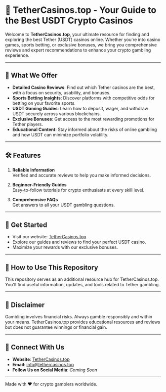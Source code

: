 # 🎲 TetherCasinos.top - Your Guide to the Best USDT Crypto Casinos

Welcome to **TetherCasinos.top**, your ultimate resource for finding and exploring the best Tether (USDT) casinos online. Whether you're into casino games, sports betting, or exclusive bonuses, we bring you comprehensive reviews and expert recommendations to enhance your crypto gambling experience.

---

## 🌟 What We Offer

- **Detailed Casino Reviews**: Find out which Tether casinos are the best, with a focus on security, usability, and bonuses.
- **Sports Betting Insights**: Discover platforms with competitive odds for betting on your favorite sports.
- **USDT Gaming Guides**: Learn how to deposit, wager, and withdraw USDT securely across various blockchains.
- **Exclusive Bonuses**: Get access to the most rewarding promotions for Tether players.
- **Educational Content**: Stay informed about the risks of online gambling and how USDT can minimize portfolio volatility.

---

## 🛠 Features

1. **Reliable Information**  
   Verified and accurate reviews to help you make informed decisions.

2. **Beginner-Friendly Guides**  
   Easy-to-follow tutorials for crypto enthusiasts at every skill level.

3. **Comprehensive FAQs**  
   Get answers to all your USDT gambling questions.

---

## 🚀 Get Started

- Visit our website: [TetherCasinos.top](https://tethercasinos.top)
- Explore our guides and reviews to find your perfect USDT casino.
- Maximize your rewards with our exclusive bonuses.

---

## 📖 How to Use This Repository

This repository serves as an additional resource hub for TetherCasinos.top. You'll find useful information, updates, and tools related to Tether gambling.

---

## 📝 Disclaimer

Gambling involves financial risks. Always gamble responsibly and within your means. TetherCasinos.top provides educational resources and reviews but does not guarantee winnings or financial gain.

---

## 🖤 Connect With Us

- **Website**: [TetherCasinos.top](https://tethercasinos.top)
- **Email**: [info@tethercasinos.top](mailto:info@tethercasinos.top)
- **Follow Us on Social Media**: *Coming Soon*

---

Made with ❤️ for crypto gamblers worldwide.
